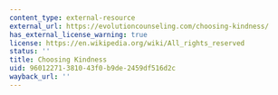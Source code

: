 ```yaml
---
content_type: external-resource
external_url: https://evolutioncounseling.com/choosing-kindness/
has_external_license_warning: true
license: https://en.wikipedia.org/wiki/All_rights_reserved
status: ''
title: Choosing Kindness
uid: 96012271-3810-43f0-b9de-2459df516d2c
wayback_url: ''
---
```

